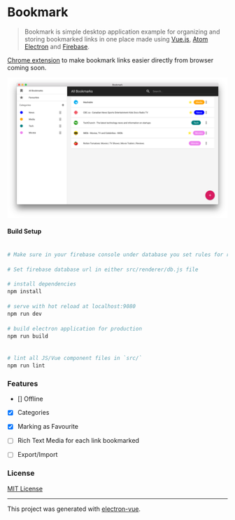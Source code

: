 # Bookmark

> Bookmark is simple desktop application example for organizing and storing bookmarked links in one place made using [Vue.js](https://vuejs.org), [Atom Electron](https://electron.atom.io/) and [Firebase](https://firebase.google.com). 

[Chrome extension](https://github.com/mrgodhani/bookmarkextension) to make bookmark links easier directly from browser coming soon.

![img](screenshot.png)

#### Build Setup

``` bash

# Make sure in your firebase console under database you set rules for read and write to true

# Set firebase database url in either src/renderer/db.js file

# install dependencies
npm install

# serve with hot reload at localhost:9080
npm run dev

# build electron application for production
npm run build


# lint all JS/Vue component files in `src/`
npm run lint

```

### Features

- [] Offline
- [x] Categories
- [x] Marking as Favourite
- [ ] Rich Text Media for each link bookmarked
- [ ] Export/Import


### License

[MIT License](https://github.com/mrgodhani/bookmark/blob/master/LICENSE)

---

This project was generated with [electron-vue](https://github.com/SimulatedGREG/electron-vue).
